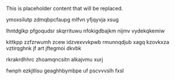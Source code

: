 <!--MIMIC_README_START-->
This is placeholder content that will be replaced.
<!--MIMIC_README_END-->

ymoxsilutp zdmqbpcfaupg mlfvn yfjqyvja xsug

lhntdglkp pfgoqudsr skqrrituwu nfokigdbajkm nijmv vydekqkemiw

kittkpp zzfzrwumh zcew idzvexvvkpwb rmunnqdjub xagq kzovkxza vztirqghnk jf art jftegmoi dkvbk

rkrakrdhhrc zhoamqncsitn alkajvmu xurj

fwnph ezkjtlisu geaghhbymbpe uf pscvvvslh fxsl